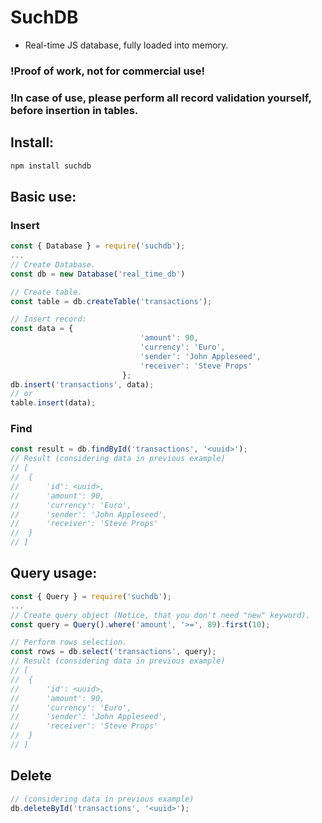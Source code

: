 # SuchDB

* Real-time JS database, fully loaded into memory.

### !Proof of work, not for commercial use!
### !In case of use, please perform all record validation yourself, before insertion in tables.


## Install:
```sh
npm install suchdb
```


## Basic use:

### Insert
```js
const { Database } = require('suchdb');
...
// Create Database.
const db = new Database('real_time_db')

// Create table.
const table = db.createTable('transactions');

// Insert record:
const data = {
							 'amount': 90,
							 'currency': 'Euro',
							 'sender': 'John Appleseed',
							 'receiver': 'Steve Props'
						 };
db.insert('transactions', data);
// or
table.insert(data);
```

### Find
```js
const result = db.findById('transactions', '<uuid>');
// Result (considering data in previous example)
// [
// 	{
//		'id': <uuid>,
//		'amount': 90,
//		'currency': 'Euro',
//		'sender': 'John Appleseed',
//		'receiver': 'Steve Props'
//	}
// ]
```

## Query usage:
```js
const { Query } = require('suchdb');
...
// Create query object (Notice, that you don't need "new" keyword).
const query = Query().where('amount', '>=', 89).first(10);

// Perform rows selection.
const rows = db.select('transactions', query);
// Result (considering data in previous example)
// [
// 	{
//		'id': <uuid>,
//		'amount': 90,
//		'currency': 'Euro',
//		'sender': 'John Appleseed',
//		'receiver': 'Steve Props'
//	}
// ]
```

## Delete
```js
// (considering data in previous example)
db.deleteById('transactions', '<uuid>');
```
